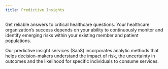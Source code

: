 ```yaml
---
title: Predictive Insights
---
```


Get reliable answers to critical healthcare questions. Your healthcare organization’s success depends on your ability to continuously monitor and identify emerging risks within your existing member and patient populations.

Our predictive insight services (SaaS) incorporates analytic methods that helps decision-makers understand the impact of risk, the uncertainty in outcomes and the likelihood for specific individuals to consume services.